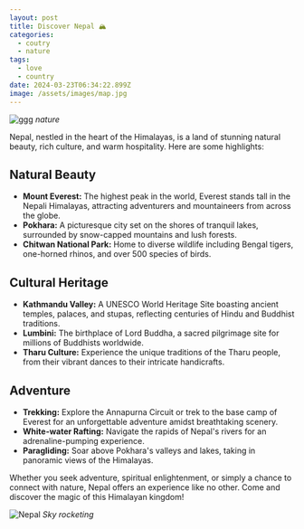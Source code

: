 ```yaml
---
layout: post
title: Discover Nepal 🏔️
categories:
  - coutry
  - nature
tags:
  - love
  - country
date: 2024-03-23T06:34:22.899Z
image: /assets/images/map.jpg
---
```

![ggg](/assets/images/john-towner-jgoerugd_y4-unsplash.jpg "gggg")
_nature_

Nepal, nestled in the heart of the Himalayas, is a land of stunning natural beauty, rich culture, and warm hospitality. Here are some highlights:

## Natural Beauty

* **Mount Everest:** The highest peak in the world, Everest stands tall in the Nepali Himalayas, attracting adventurers and mountaineers from across the globe.
* **Pokhara:** A picturesque city set on the shores of tranquil lakes, surrounded by snow-capped mountains and lush forests.
* **Chitwan National Park:** Home to diverse wildlife including Bengal tigers, one-horned rhinos, and over 500 species of birds.

## Cultural Heritage

* **Kathmandu Valley:** A UNESCO World Heritage Site boasting ancient temples, palaces, and stupas, reflecting centuries of Hindu and Buddhist traditions.
* **Lumbini:** The birthplace of Lord Buddha, a sacred pilgrimage site for millions of Buddhists worldwide.
* **Tharu Culture:** Experience the unique traditions of the Tharu people, from their vibrant dances to their intricate handicrafts.

## Adventure

* **Trekking:** Explore the Annapurna Circuit or trek to the base camp of Everest for an unforgettable adventure amidst breathtaking scenery.
* **White-water Rafting:** Navigate the rapids of Nepal's rivers for an adrenaline-pumping experience.
* **Paragliding:** Soar above Pokhara's valleys and lakes, taking in panoramic views of the Himalayas.

Whether you seek adventure, spiritual enlightenment, or simply a chance to connect with nature, Nepal offers an experience like no other. Come and discover the magic of this Himalayan kingdom!

![Nepal](https://www.acrosshimalaya.com/assets/images/paragliding-nepal.jpg)
*Sky rocketing*
